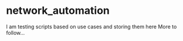 # network_automation
I am testing scripts based on use cases and storing them here 
More to follow...
